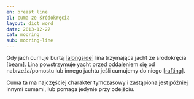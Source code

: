 ```yaml
---
en: breast line
pl: cuma ze śródokręcia
layout: dict_word
date: 2013-12-27
cat: mooring
sub: mooring-line
---
```


Gdy jach cumuje burtą [[alongside](/dict/a/alongside.html)] lina trzymająca jacht ze śródokręcia [[beam](/dict/beam.html)].
Lina powstrzymuje yacht przed oddaleniem się od nabrzeża/pomostu lub innego jachtu jeśli cumujemy do niego [[rafting](/dict/rafting.html)].

Cuma ta ma najczęściej charakter tymczasowy i zastąpiona jest później innymi cumami, lub pomaga jedynie przy odejściu.  

